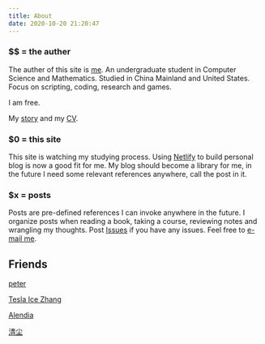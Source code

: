 ```yaml
---
title: About
date: 2020-10-20 21:20:47
---
```

### $$ = the auther

The auther of this site is [me](https://github.com/by-cloud). An undergraduate student in Computer Science and Mathematics. Studied in China Mainland and United States. Focus on scripting, coding, research and games.

I am free.

My [story](https://stackoverflow.com/story/by-cloud) and my [CV](https://stackoverflow.com/cv/by-cloud).

### $0 = this site

This site is watching my studying process. Using [Netlify](https://www.netlify.com/) to build personal blog is now a good fit for me. My blog should become a library for me, in the future I need some relevant references anywhere, call the post in it.

### $x = posts

Posts are pre-defined references I can invoke anywhere in the future.
I organize posts when reading a book, taking a course, reviewing notes and wrangling my thoughts.
Post [Issues](https://github.com/by-cloud/myblog/issues) if you have any issues. Feel free to [e-mail me](mailto:claude.by.cloud@gmail.com).

## Friends

[peter](https://github.com/Yangxiamao)

[Tesla Ice Zhang](https://ice1000.org/)

[Alendia](https://github.com/Alendia)

[清尘](https://gzg.me)
